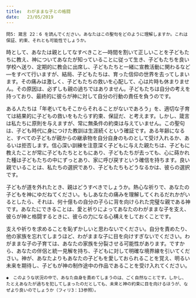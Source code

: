 ```yaml
---
title:  わがままな子との格闘
date:   23/05/2019
---
```


`問5: 箴言 22：6 を読んでください。あなたはこの聖句をどのように理解しますか。これは保証、約束、それとも可能性でしょうか。`

時として、あなたは親としてなすべきこと―時間を割いて正しいことを子どもたちに教え、神についてあなたが知っていることに従って生き、子どもたちを良い学校へ送り、定期的に教会に出席し、子どもたちと一緒に宣教活動に関わるなど―をすべて行いますが、結局、子どもたちは、育った信仰の世界を去ってしまいます。その痛みは激しく、子どもたちの救いを心配して、心は片時も休まりません。その原因は、必ずしも親の過ちではありません。子どもたちは自分の考えを持っており、最終的に彼らが神に対して自分の行動の責任を負うのです。

ある人たちは「年老いてもそこからそれることがないであろう」を、適切な子育ては結果的に子どもの救いをもたらす約束、保証だ、と考えます。しかし、箴言は私たちに原則を与えますが、常に無条件の約束は与えていません。この聖句は、子ども時代に身につけた教訓は生涯続くという確証です。ある年齢になると、すべての子どもが親からの継承物を自分自身のものとして受け入れるか、あるいは拒否します。信心深い訓練を注意深く子どもに与えた親たちは、子どもに教えたことが常に子どもたちとともにあり、子どもたちが去っても、心に蒔かれた種は子どもたちの中にずっとあり、家に呼び戻すという確信を持ちます。良い親でいることは、私たちの選択であり、子どもたちもどうなるかは、彼らの選択です。

子どもが道を外れたとき、親はどうすべきでしょうか。熱心な祈りで、あなたの子どもを神にゆだねてください。もしあなたの痛みを理解してくれるだれかがいるとしたら、それは、何十億もの自分の子らに背を向けられた完璧な親である神です。あなたにできることは、愛と祈りによってあなたのわがままな子を支え、彼らが神と格闘するときに、彼らの力になる心構えをしておくことです。

支えや祈りを求めることを恥ずかしいと思わないでください。自分を責めたり、他の家族を忘れてしまうほど、わがままな子に目を向けすぎないでください。わがままな子の子育ては、あなたの家族を分裂させる可能性があります。ですから、あなたの伴侶と統一見解を持ち、子どもに対して明確な境界線を引いてください。神が、あなたよりもあなたの子どもを愛しておられることを覚え、明るい未来を期待し、子どもが神の制作途中の作品であることを受け入れてください。

`◆　このような状況の中で、あなた自身を責めてしまうのは、ごく自然なことです。しかし、たとえあなたが過ちを犯してしまったのだとしても、未来と神の約束に目を向けるほうが、なぜより良いのでしょうか（フィリ3：13参照）。`
